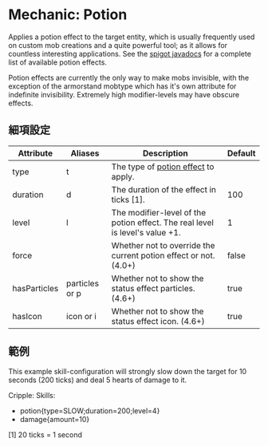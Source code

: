 Mechanic: Potion
================

Applies a potion effect to the target entity, which is usually
frequently used on custom mob creations and a quite powerful tool; as it
allows for countless interesting applications. See the [spigot javadocs](https://hub.spigotmc.org/javadocs/spigot/org/bukkit/potion/PotionEffectType.html) for a complete list of available potion
effects.

Potion effects are currently the only way to make mobs invisible, with
the exception of the armorstand mobtype which has it's own attribute for
indefinite invisibility. Extremely high modifier-levels may have obscure
effects.

細項設定
----------

| Attribute| Aliases| Description | Default |
|--------------|----------------|-------------------------------------------------------------------------------------------|---------|
| type | t  | The type of [potion effect](https://hub.spigotmc.org/javadocs/spigot/org/bukkit/potion/PotionEffectType.html) to apply.   | |
| duration | d  | The duration of the effect in ticks [1]. | 100 |
| level| l  | The modifier-level of the potion effect. The real level is level's value +1. | 1   |
| force|| Whether not to override the current potion effect or not. (4.0+)  | false   |
| hasParticles | particles or p | Whether not to show the status effect particles. (4.6+)  | true|
| hasIcon  | icon or i  | Whether not to show the status effect icon. (4.6+)   | true|

範例
--------

This example skill-configuration will strongly slow down the target for
10 seconds (200 ticks) and deal 5 hearts of damage to it.

Cripple:
  Skills:
  - potion{type=SLOW;duration=200;level=4}
  - damage{amount=10}

[1] 20 ticks = 1 second